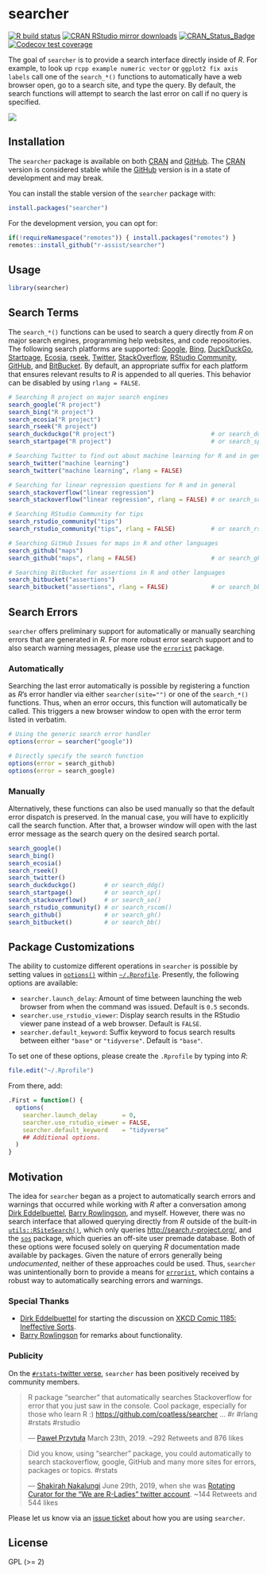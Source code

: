 
<!-- README.md is generated from README.Rmd. Please edit that file -->

# searcher

<!-- badges: start -->

[![R build
status](https://github.com/r-assist/searcher/workflows/R-CMD-check/badge.svg)](https://github.com/r-assist/searcher/actions)
[![CRAN RStudio mirror
downloads](http://cranlogs.r-pkg.org/badges/searcher)](http://www.r-pkg.org/pkg/searcher)
[![CRAN\_Status\_Badge](http://www.r-pkg.org/badges/version/searcher)](https://cran.r-project.org/package=searcher)
[![Codecov test
coverage](https://codecov.io/gh/r-assist/searcher/branch/master/graph/badge.svg)](https://codecov.io/gh/r-assist/searcher?branch=master)
<!-- badges: end -->

The goal of `searcher` is to provide a search interface directly inside
of *R*. For example, to look up `rcpp example numeric vector` or
`ggplot2 fix axis labels` call one of the `search_*()` functions to
automatically have a web browser open, go to a search site, and type the
query. By default, the search functions will attempt to search the last
error on call if no query is specified.

![](https://i.imgur.com/Zq2rg6G.gif)

## Installation

The `searcher` package is available on both
[CRAN](https://CRAN.R-project.org/package=searcher) and
[GitHub](https://github.com/r-assist/searcher). The
[CRAN](https://CRAN.R-project.org/package=searcher) version is
considered stable while the
[GitHub](https://github.com/r-assist/searcher) version is in a state of
development and may break.

You can install the stable version of the `searcher` package with:

``` r
install.packages("searcher")
```

For the development version, you can opt for:

``` r
if(!requireNamespace("remotes")) { install.packages("remotes") }
remotes::install_github("r-assist/searcher")
```

## Usage

``` r
library(searcher)
```

## Search Terms

The `search_*()` functions can be used to search a query directly from
*R* on major search engines, programming help websites, and code
repositories. The following search platforms are supported:
[Google](https://google.com), [Bing](https://www.bing.com/),
[DuckDuckGo](https://duckduckgo.com/),
[Startpage](https://www.startpage.com/en/),
[Ecosia](https://www.ecosia.org/), [rseek](https://www.rseek.org/),
[Twitter](https://twitter.com/search),
[StackOverflow](https://stackoverflow.com/search), [RStudio
Community](https://community.rstudio.com/search),
[GitHub](https://github.com/search), and
[BitBucket](https://bitbucket.com/search). By default, an appropriate
suffix for each platform that ensures relevant results to *R* is
appended to all queries. This behavior can be disabled by using
`rlang = FALSE`.

``` r
# Searching R project on major search engines
search_google("R project")
search_bing("R project")
search_ecosia("R project")
search_rseek("R project")
search_duckduckgo("R project")                           # or search_ddg(...)
search_startpage("R project")                            # or search_sp(...)

# Searching Twitter to find out about machine learning for R and in general
search_twitter("machine learning")
search_twitter("machine learning", rlang = FALSE)

# Searching for linear regression questions for R and in general
search_stackoverflow("linear regression")
search_stackoverflow("linear regression", rlang = FALSE) # or search_so(...)

# Searching RStudio Community for tips
search_rstudio_community("tips")
search_rstudio_community("tips", rlang = FALSE)          # or search_rscom(...)

# Searching GitHub Issues for maps in R and other languages
search_github("maps")
search_github("maps", rlang = FALSE)                     # or search_gh(...)

# Searching BitBucket for assertions in R and other languages
search_bitbucket("assertions")
search_bitbucket("assertions", rlang = FALSE)            # or search_bb(...)
```

## Search Errors

`searcher` offers preliminary support for automatically or manually
searching errors that are generated in *R*. For more robust error search
support and to also search warning messages, please use the
[`errorist`](https://github.com/r-assist/errorist) package.

### Automatically

Searching the last error automatically is possible by registering a
function as *R*’s error handler via either `searcher(site="")` or one of
the `search_*()` functions. Thus, when an error occurs, this function
will automatically be called. This triggers a new browser window to open
with the error term listed in verbatim.

``` r
# Using the generic search error handler
options(error = searcher("google"))

# Directly specify the search function
options(error = search_github)
options(error = search_google)
```

### Manually

Alternatively, these functions can also be used manually so that the
default error dispatch is preserved. In the manual case, you will have
to explicitly call the search function. After that, a browser window
will open with the last error message as the search query on the desired
search portal.

``` r
search_google()
search_bing()
search_ecosia()
search_rseek()
search_twitter()
search_duckduckgo()        # or search_ddg()
search_startpage()         # or search_sp()
search_stackoverflow()     # or search_so()
search_rstudio_community() # or search_rscom()
search_github()            # or search_gh()
search_bitbucket()         # or search_bb()
```

## Package Customizations

The ability to customize different operations in `searcher` is possible
by setting values in
[`options()`](https://stat.ethz.ch/R-manual/R-patched/RHOME/library/base/html/options.html)
within
[`~/.Rprofile`](https://stat.ethz.ch/R-manual/R-patched/library/base/html/Startup.html).
Presently, the following options are available:

-   `searcher.launch_delay`: Amount of time between launching the web
    browser from when the command was issued. Default is `0.5` seconds.
-   `searcher.use_rstudio_viewer`: Display search results in the RStudio
    viewer pane instead of a web browser. Default is `FALSE`.
-   `searcher.default_keyword`: Suffix keyword to focus search results
    between either `"base"` or `"tidyverse"`. Default is `"base"`.

To set one of these options, please create the `.Rprofile` by typing
into *R*:

``` r
file.edit("~/.Rprofile")
```

From there, add:

``` r
.First = function() {
  options(
    searcher.launch_delay       = 0,
    searcher.use_rstudio_viewer = FALSE,
    searcher.default_keyword    = "tidyverse"
    ## Additional options.
  )
}
```

## Motivation

The idea for `searcher` began as a project to automatically search
errors and warnings that occurred while working with *R* after a
conversation among [Dirk Eddelbuettel](http://dirk.eddelbuettel.com),
[Barry Rowlingson](http://barry.rowlingson.com), and myself. However,
there was no search interface that allowed querying directly from *R*
outside of the built-in
[`utils::RSiteSearch()`](https://stat.ethz.ch/R-manual/R-devel/library/utils/html/RSiteSearch.html),
which only queries <http://search.r-project.org/>, and the
[`sos`](https://cran.r-project.org/package=sos) package, which queries
an off-site user premade database. Both of these options were focused
solely on querying *R* documentation made available by packages. Given
the nature of errors generally being *undocumented*, neither of these
approaches could be used. Thus, `searcher` was unintentionally born to
provide a means for [`errorist`](https://github.com/r-assist/errorist),
which contains a robust way to automatically searching errors and
warnings.

### Special Thanks

-   [Dirk Eddelbuettel](http://dirk.eddelbuettel.com) for starting the
    discussion on [XKCD Comic 1185: Ineffective
    Sorts](https://xkcd.com/1185/).
-   [Barry Rowlingson](http://barry.rowlingson.com) for remarks about
    functionality.

### Publicity

On the [`#rstats`-twitter
verse](https://twitter.com/search?q=%23rstats), `searcher` has been
positively received by community members.

> R package “searcher” that automatically searches Stackoverflow for
> error that you just saw in the console. Cool package, especially for
> those who learn R :) <https://github.com/coatless/searcher> … \#r
> \#rlang \#rstats \#rstudio
>
> — [Paweł
> Przytuła](https://twitter.com/pawel_appsilon/status/1109545516264841216)
> March 23th, 2019. \~292 Retweets and 876 likes

> Did you know, using “searcher” package, you could automatically to
> search stackoverflow, google, GitHub and many more sites for errors,
> packages or topics. \#rstats
>
> — [Shakirah Nakalungi](https://twitter.com/cynthia_kyra) June 29th,
> 2019, when she was [Rotating Curator for the “We are R-Ladies” twitter
> account](https://twitter.com/WeAreRLadies/status/1144921174251581440).
> \~144 Retweets and 544 likes

Please let us know via an [issue
ticket](https://github.com/r-assist/searcher/issues/new) about how you
are using `searcher`.

## License

GPL (&gt;= 2)
